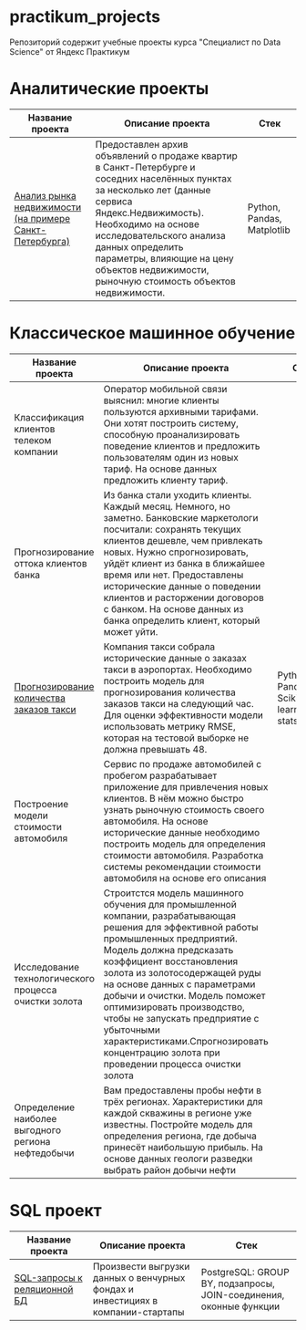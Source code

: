 # practikum_projects
Репозиторий содержит учебные проекты курса "Специалист по Data Science" от Яндекс Практикум

# Аналитические проекты
|Название проекта|Описание проекта|Стек|
|----------------|----------------|----|
|[Анализ рынка недвижимости (на примере Санкт-Петербурга)](https://github.com/nadinfet/practikum_projects/tree/71c5fc0cdf2d14c75c0e2f30c469de1845d79095/analytic_project)|Предоставлен архив объявлений о продаже квартир в Санкт-Петербурге и соседних населённых пунктах за несколько лет (данные сервиса Яндекс.Недвижимость). Необходимо на основе исследовательского анализа данных определить параметры, влияющие на цену объектов недвижимости, рыночную стоимость объектов недвижимости.|Python, Pandas, Matplotlib|

# Классическое машинное обучение
|Название проекта|Описание проекта|Стек|
|----------------|----------------|----|
|Классификация клиентов телеком компании|Оператор мобильной связи выяснил: многие клиенты пользуются архивными тарифами. Они хотят построить систему, способную проанализировать поведение клиентов и предложить пользователям один из новых тариф. На основе данных предложить клиенту тариф.|
|Прогнозирование оттока клиентов банка|Из банка стали уходить клиенты. Каждый месяц. Немного, но заметно. Банковские маркетологи посчитали: сохранять текущих клиентов дешевле, чем привлекать новых. Нужно спрогнозировать, уйдёт клиент из банка в ближайшее время или нет. Предоставлены исторические данные о поведении клиентов и расторжении договоров с банком. На основе данных из банка определить клиент, который может уйти.|
|[Прогнозирование количества заказов такси](https://github.com/nadinfet/practikum_projects/blob/72318218b006493a75f7fdd7f6f474b28c13ea18/machine_learning_projects/time_series_project/taxi_time_series.ipynb)|Компания такси собрала исторические данные о заказах такси в аэропортах. Необходимо построить модель для прогнозирования количества заказов такси на следующий час. Для оценки эффективности модели использовать метрику RMSE, которая на тестовой выборке не должна превышать 48.|Python, Pandas, Scikit-learn, statsmodels|
|Построение модели стоимости автомобиля|Сервис по продаже автомобилей с пробегом  разрабатывает приложение для привлечения новых клиентов. В нём можно быстро узнать рыночную стоимость своего автомобиля. На основе исторические данные необходимо построить модель для определения стоимости автомобиля. Разработка системы рекомендации стоимости автомобиля на основе его описания|
|Исследование технологического процесса очистки золота|Строитстся модель машинного обучения для промышленной компании, разрабатывающая решения для эффективной работы промышленных предприятий. Модель должна предсказать коэффициент восстановления золота из золотосодержащей руды на основе данных с параметрами добычи и очистки. Модель поможет оптимизировать производство, чтобы не запускать предприятие с убыточными характеристиками.Спрогнозировать концентрацию золота при проведении процесса очистки золота|
|Определение наиболее выгодного региона нефтедобычи|Вам предоставлены пробы нефти в трёх регионах. Характеристики для каждой скважины в регионе уже известны. Постройте модель для определения региона, где добыча принесёт наибольшую прибыль. На основе данных геологи разведки выбрать район добычи нефти|

# SQL проект
|Название проекта|Описание проекта|Стек|
|----------------|----------------|----|
|[SQL-запросы к реляционной БД](https://github.com/nadinfet/practikum_projects/tree/4842eda160bf4a8dce19b3c1dab48a12c05b26e4/SQL_project)|Произвести выгрузки данных о венчурных фондах и инвестициях в компании-стартапы|PostgreSQL: GROUP BY, подзапросы, JOIN-соединения, оконные функции|
